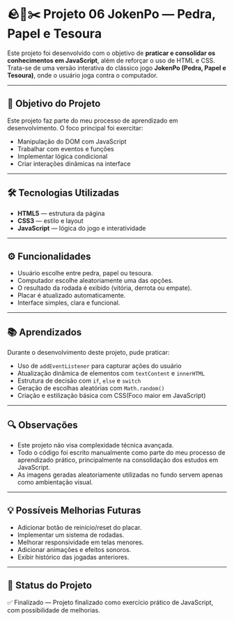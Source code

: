 # 🪨📄✂️ Projeto 06 JokenPo — Pedra, Papel e Tesoura

Este projeto foi desenvolvido com o objetivo de **praticar e consolidar os conhecimentos em JavaScript**, além de reforçar o uso de HTML e CSS. Trata-se de uma versão interativa do clássico jogo **JokenPo (Pedra, Papel e Tesoura)**, onde o usuário joga contra o computador.

---

## 🎯 Objetivo do Projeto

Este projeto faz parte do meu processo de aprendizado em desenvolvimento. O foco principal foi exercitar:

- Manipulação do DOM com JavaScript
- Trabalhar com eventos e funções
- Implementar lógica condicional
- Criar interações dinâmicas na interface

---

## 🛠️ Tecnologias Utilizadas

- **HTML5** — estrutura da página  
- **CSS3** — estilo e layout  
- **JavaScript** — lógica do jogo e interatividade  

---

## ⚙️ Funcionalidades

- Usuário escolhe entre pedra, papel ou tesoura.
- Computador escolhe aleatoriamente uma das opções.
- O resultado da rodada é exibido (vitória, derrota ou empate).
- Placar é atualizado automaticamente.
- Interface simples, clara e funcional.

---

## 📚 Aprendizados

Durante o desenvolvimento deste projeto, pude praticar:

- Uso de `addEventListener` para capturar ações do usuário
- Atualização dinâmica de elementos com `textContent` e `innerHTML`
- Estrutura de decisão com `if`, `else` e `switch`
- Geração de escolhas aleatórias com `Math.random()`
- Criação e estilização básica com CSS(Foco maior em JavaScript)

---

## 🔍 Observações

- Este projeto não visa complexidade técnica avançada.
- Todo o código foi escrito manualmente como parte do meu processo de aprendizado prático, principalmente na consolidação dos estudos em JavaScript.
- As imagens geradas aleatoriamente utilizadas no fundo servem apenas como ambientação visual.

---

## 💡 Possíveis Melhorias Futuras

- Adicionar botão de reinício/reset do placar.
- Implementar um sistema de rodadas.
- Melhorar responsividade em telas menores.
- Adicionar animações e efeitos sonoros.
- Exibir histórico das jogadas anteriores.

---

## 📌 Status do Projeto

✅ Finalizado — Projeto finalizado como exercício prático de JavaScript, com possibilidade de melhorias.


